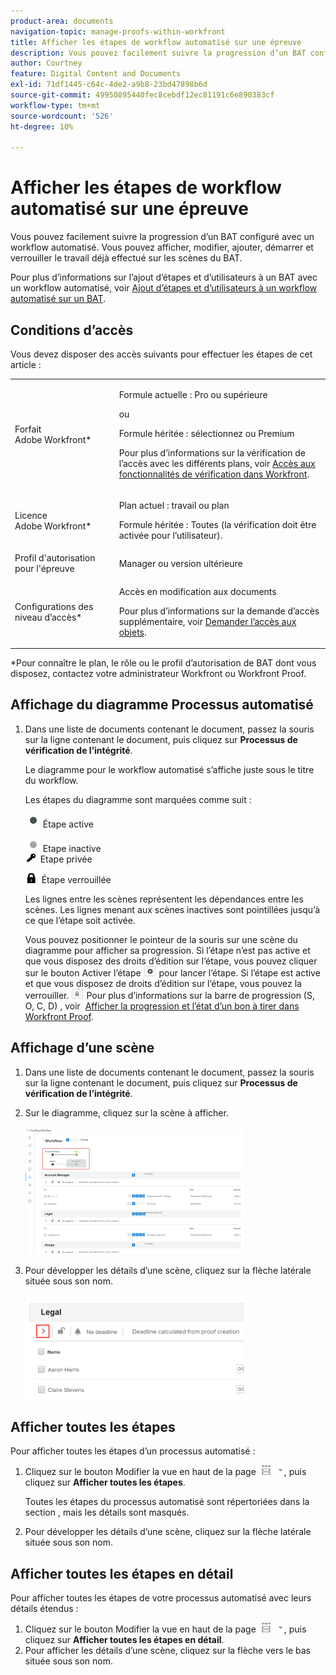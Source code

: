 ```yaml
---
product-area: documents
navigation-topic: manage-proofs-within-workfront
title: Afficher les étapes de workflow automatisé sur une épreuve
description: Vous pouvez facilement suivre la progression d’un BAT configuré avec un workflow automatisé. Vous pouvez afficher, modifier, ajouter, démarrer et verrouiller le travail déjà effectué sur les scènes du BAT.
author: Courtney
feature: Digital Content and Documents
exl-id: 71df1445-c64c-4de2-a9b8-23bd47898b6d
source-git-commit: 49950895440fec8cebdf12ec81191c6e890383cf
workflow-type: tm+mt
source-wordcount: '526'
ht-degree: 10%

---
```


# Afficher les étapes de workflow automatisé sur une épreuve

Vous pouvez facilement suivre la progression d’un BAT configuré avec un workflow automatisé. Vous pouvez afficher, modifier, ajouter, démarrer et verrouiller le travail déjà effectué sur les scènes du BAT.

Pour plus d’informations sur l’ajout d’étapes et d’utilisateurs à un BAT avec un workflow automatisé, voir [Ajout d’étapes et d’utilisateurs à un workflow automatisé sur un BAT](../../../review-and-approve-work/proofing/managing-proofs-within-workfront/add-stages-users-to-automated-workflow-proof.md).

## Conditions d’accès

Vous devez disposer des accès suivants pour effectuer les étapes de cet article :

<table style="table-layout:auto"> 
 <col> 
 <col> 
 <tbody> 
  <tr> 
   <td role="rowheader">Forfait Adobe Workfront*</td> 
   <td> <p>Formule actuelle : Pro ou supérieure</p> <p>ou</p> <p>Formule héritée : sélectionnez ou Premium</p> <p>Pour plus d’informations sur la vérification de l’accès avec les différents plans, voir <a href="/help/quicksilver/administration-and-setup/manage-workfront/configure-proofing/access-to-proofing-functionality.md" class="MCXref xref">Accès aux fonctionnalités de vérification dans Workfront</a>.</p> </td> 
  </tr> 
  <tr> 
   <td role="rowheader">Licence Adobe Workfront*</td> 
   <td> <p>Plan actuel : travail ou plan</p> <p>Formule héritée : Toutes (la vérification doit être activée pour l’utilisateur).</p> </td> 
  </tr> 
  <tr> 
   <td role="rowheader">Profil d'autorisation pour l'épreuve </td> 
   <td>Manager ou version ultérieure</td> 
  </tr> 
  <tr> 
   <td role="rowheader">Configurations des niveau d’accès*</td> 
   <td> <p>Accès en modification aux documents</p> <p>Pour plus d’informations sur la demande d’accès supplémentaire, voir <a href="../../../workfront-basics/grant-and-request-access-to-objects/request-access.md" class="MCXref xref">Demander l’accès aux objets</a>.</p> </td> 
  </tr> 
 </tbody> 
</table>

&#42;Pour connaître le plan, le rôle ou le profil d’autorisation de BAT dont vous disposez, contactez votre administrateur Workfront ou Workfront Proof.

## Affichage du diagramme Processus automatisé

1. Dans une liste de documents contenant le document, passez la souris sur la ligne contenant le document, puis cliquez sur **Processus de vérification de l’intégrité**.

   Le diagramme pour le workflow automatisé s’affiche juste sous le titre du workflow.

   Les étapes du diagramme sont marquées comme suit :

   ![dot.png](assets/dot.png) Étape active

   ![gri_dot.png](assets/grey-dot.png) Etape inactive\
   ![sbw-key-icon.png](assets/sbw-key-icon.png)  Etape privée

   ![sbw-padlock-icon.png](assets/sbw-padlock-icon.png)  Étape verrouillée

   Les lignes entre les scènes représentent les dépendances entre les scènes. Les lignes menant aux scènes inactives sont pointillées jusqu’à ce que l’étape soit activée.

   Vous pouvez positionner le pointeur de la souris sur une scène du diagramme pour afficher sa progression. Si l’étape n’est pas active et que vous disposez des droits d’édition sur l’étape, vous pouvez cliquer sur le bouton Activer l’étape ![](assets/activate-stage-btn.png) pour lancer l’étape. Si l’étape est active et que vous disposez de droits d’édition sur l’étape, vous pouvez la verrouiller. ![](assets/lock-stage-btn.png) Pour plus d’informations sur la barre de progression (S, O, C, D) , voir  [Afficher la progression et l’état d’un bon à tirer dans Workfront Proof](../../../workfront-proof/wp-work-proofsfiles/manage-your-work/view-progress-and-status-of-proof.md).

## Affichage d’une scène

1. Dans une liste de documents contenant le document, passez la souris sur la ligne contenant le document, puis cliquez sur **Processus de vérification de l’intégrité**.
1. Sur le diagramme, cliquez sur la scène à afficher.

   ![](assets/view-stage-diagram-350x204.png)

1. Pour développer les détails d’une scène, cliquez sur la flèche latérale située sous son nom.

   ![](assets/stage-details-caret-350x167.png)

## Afficher toutes les étapes

Pour afficher toutes les étapes d’un processus automatisé :

1. Cliquez sur le bouton Modifier la vue en haut de la page ![](assets/change-view-btn.png), puis cliquez sur **Afficher toutes les étapes**.

   Toutes les étapes du processus automatisé sont répertoriées dans la section , mais les détails sont masqués.

1. Pour développer les détails d’une scène, cliquez sur la flèche latérale située sous son nom.

## Afficher toutes les étapes en détail

Pour afficher toutes les étapes de votre processus automatisé avec leurs détails étendus :

1. Cliquez sur le bouton Modifier la vue en haut de la page ![](assets/change-view-btn.png), puis cliquez sur **Afficher toutes les étapes en détail**.
1. Pour afficher les détails d’une scène, cliquez sur la flèche vers le bas située sous son nom.
